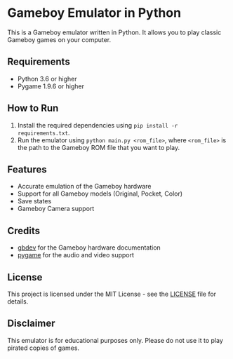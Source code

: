 # Gameboy Emulator in Python

This is a Gameboy emulator written in Python. It allows you to play classic Gameboy games on your computer.

## Requirements

- Python 3.6 or higher
- Pygame 1.9.6 or higher

## How to Run

1. Install the required dependencies using `pip install -r requirements.txt`.
2. Run the emulator using `python main.py <rom_file>`, where `<rom_file>` is the path to the Gameboy ROM file that you want to play.

## Features

- Accurate emulation of the Gameboy hardware
- Support for all Gameboy models (Original, Pocket, Color)
- Save states
- Gameboy Camera support

## Credits

- [gbdev](https://github.com/gbdev) for the Gameboy hardware documentation
- [pygame](https://github.com/pygame/pygame) for the audio and video support

## License

This project is licensed under the MIT License - see the [LICENSE](LICENSE) file for details.

## Disclaimer

This emulator is for educational purposes only. Please do not use it to play pirated copies of games.
